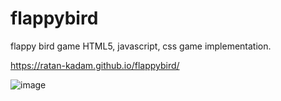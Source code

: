 # flappybird
flappy bird game HTML5, javascript, css game implementation.

https://ratan-kadam.github.io/flappybird/

![image](https://user-images.githubusercontent.com/8684384/85213990-a7e92580-b333-11ea-9c84-ac7f2cdf87e3.png)
